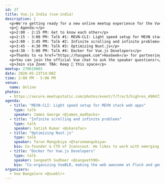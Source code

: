 ```yaml
---
id: 27
title: Vue.js India (vue-india)
description: |
  <p>We're getting ready for a new online meetup experience for the VueBLR community. Join us and the many Vue enthusiasts on Saturday, the 23rd of May for some great sessions and discussions.</p>
  <p>📝 Agenda:</p>
  <p>2:00 - 2:15 PM: Get to know each other</p>
  <p>2:15 - 3:00 PM: Talk #1: MEVN-CLI: Light speed setup for MEVN stack web apps</p>
  <p>3:00 - 3:45 PM: Talk #2: Infinite scrolling and infinite problems</p>
  <p>3:45 - 4:30 PM: Talk #3: Optimizing Nuxt.js</p>
  <p>4:30 - 5:00 PM: Talk #4: Docker for Vue.js Developers</p>
  <p>Thanks to <a href="https://hasgeek.com">HasGeek</a> for partnering with us and helping us with the streaming setup. Do check them out!</p>
  <p>You can join the official Vue chat to ask the speaker questions!</p>
  <p>Join via Zoom: TBA: Keep 👀 this space</p>
meetup: 270619003
date: 2020-05-23T14:00Z
time: 2:00 PM - 5:00 PM
venue:
  name: Online
photos:
  - https://secure.meetupstatic.com/photos/event/7/f/e/3/highres_490472739.jpeg
agenda:
  - title: "MEVN-CLI: Light speed setup for MEVN stack web apps"
    type: talk
    speaker: James George <@james_madhacks>
  - title: "Infinite scrolling and infinite problems"
    type: talk
    speaker: Satish Kumar <@skarefac>
  - title: "Optimizing Nuxt.js"
    type: talk
    speaker: Tarun Mangukiya <@tarunmangukiya>
    bio: Co-founder & CTO of Iconscout. He likes to work with emerging technologies like JavaScript, GraphQL, Serverless, DevOps and more. He loves teaching, traveling & reading.
  - title: "Docker for Vue.js Developers"
    type: talk
    speaker: Sangeeth Sudheer <@sangeeth96>
    bio: "Co-organizing VueBLR, making the web awesome at Flock and geeking out at tech"
organizers:
  - Vue Bangalore <@vueblr>
---
```


<EventPage />
